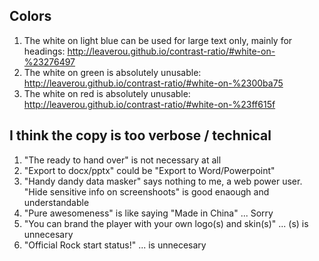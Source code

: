 ## Colors

1. The white on light blue can be used for large text only, mainly for headings: http://leaverou.github.io/contrast-ratio/#white-on-%23276497
2. The white on green is absolutely unusable: http://leaverou.github.io/contrast-ratio/#white-on-%2300ba75
3. The white on red is absolutely unusable: http://leaverou.github.io/contrast-ratio/#white-on-%23ff615f


## I think the copy is too verbose / technical

1. "The ready to hand over" is not necessary at all
2. "Export to docx/pptx" could be "Export to Word/Powerpoint"
3. "Handy dandy data masker" says nothing to me, a web power user. "Hide sensitive info on screenshoots" is good enaough and understandable
4. "Pure awesomeness" is like saying "Made in China" ... Sorry
5. "You can brand the player with your own logo(s) and skin(s)" ... (s) is unnecesary
6. "Official Rock start status!" ... is unnecesary